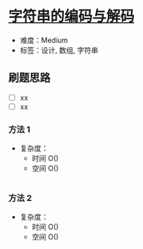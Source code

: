 # [字符串的编码与解码](https://leetcode-cn.com/problems/encode-and-decode-strings/)

- 难度：Medium
- 标签：设计, 数组, 字符串

## 刷题思路

- [ ] xx
- [ ] xx

### 方法 1

- 复杂度：
    - 时间 O()
    - 空间 O()

``` js

```

### 方法 2

- 复杂度：
    - 时间 O()
    - 空间 O()

``` js

```
